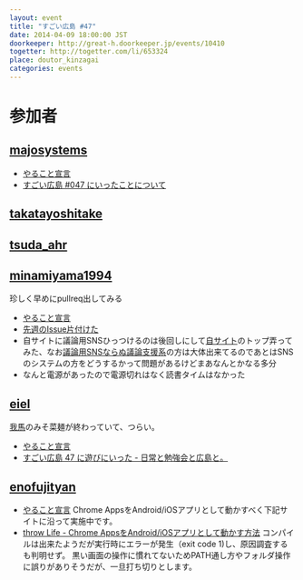 ```yaml
---
layout: event
title: "すごい広島 #47"
date: 2014-04-09 18:00:00 JST
doorkeeper: http://great-h.doorkeeper.jp/events/10410
togetter: http://togetter.com/li/653324
place: doutor_kinzagai
categories: events
---
```


# 参加者

## [majosystems](https://github.com/majosystems)

* [やること宣言](https://github.com/great-h/great-h.github.io/issues/811)
* [すごい広島 #047 にいったことについて](http://taka4.hateblo.jp/entry/great-h_047)


## [takatayoshitake](http://twitter.com/takatayoshitake)


## [tsuda_ahr](http://twitter.com/tsuda_ahr)


## [minamiyama1994](https://github.com/minamiyama1994)

珍しく早めにpullreq出してみる

* [やること宣言](https://github.com/great-h/great-h.github.io/issues/808)
* [先週のIssue片付けた](https://github.com/great-h/great-h.github.io/pull/816)
* 自サイトに議論用SNSひっつけるのは後回しにして[自サイト](http://b-world.org/)のトップ弄ってみた、なお[議論用SNSならぬ議論支援系](https://github.com/minamiyama1994/DiscussionSupportSystem)の方は大体出来てるのであとはSNSのシステムの方をどうするかって問題があるけどまあなんとかなる多分
* なんと電源があったので電源切れはなく読書タイムはなかった


## [eiel](http://eiel.info/)

[我馬](http://www.gaba-2000.com/)のみそ菜麺が終わっていて、つらい。

* [やること宣言](https://github.com/great-h/great-h.github.io/issues/812)
* [すごい広島 47 に遊びにいった - 日常と勉強会と広島と。](http://eielh-life.tumblr.com/post/82198282141/47)


## [enofujityan](http://twitter.com/enofujityan)

* [やること宣言](https://github.com/great-h/great-h.github.io/issues/817)
Chrome AppsをAndroid/iOSアプリとして動かすべく下記サイトに沿って実施中です。
* [throw Life - Chrome AppsをAndroid/iOSアプリとして動かす方法](http://www.adamrocker.com/blog/342/build-android-ios-app-from-chrome-apps.html)
コンパイルは出来たようだが実行時にエラーが発生（exit code 1)し、原因調査するも判明せず。
黒い画面の操作に慣れてないためPATH通し方やフォルダ操作に誤りがありそうだが、一旦打ち切りとします。
